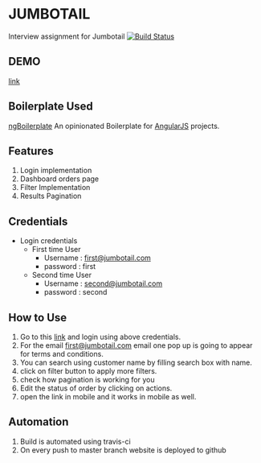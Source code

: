 # JUMBOTAIL
Interview assignment for Jumbotail
[![Build Status](https://travis-ci.org/ankitsilaich/jumbotail.svg?branch=master)](https://travis-ci.org/ankitsilaich/jumbotail)

## DEMO
[link](https://ankitsilaich.github.io/jumbotail)

## Boilerplate Used
[ngBoilerplate](http://joshdmiller.github.com/ng-boilerplate)
An opinionated Boilerplate for [AngularJS](http://angularjs.org) projects.

## Features
1. Login implementation
2. Dashboard orders page
3. Filter Implementation
4. Results Pagination

## Credentials
- Login credentials
  - First time User
    - Username : first@jumbotail.com
    - password : first
  - Second time User
    - Username : second@jumbotail.com
    - password : second  

## How to Use
1. Go to this [link](https://ankitsilaich.github.io/jumbotail) and login using above credentials.
2. For the email first@jumbotail.com email one pop up is going to appear for terms and conditions.
3. You can search using customer name by filling search box with name.
4. click on filter button to apply more filters.
5. check how pagination is working for you
6. Edit the status of order by clicking on actions.
7. open the link in mobile and it works in mobile as well.


## Automation
1. Build is automated using travis-ci
2. On every push to master branch website is deployed to github
